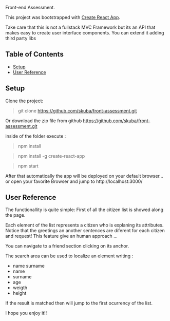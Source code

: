 Front-end Assessment.

This project was bootstrapped with [Create React App](https://github.com/facebookincubator/create-react-app).

Take care that this is not a fullstack MVC Framework but its an API
that makes easy to create user interface components. You can extend it adding third party libs


## Table of Contents

- [Setup](#Setup)
- [User Reference](#user-reference)

## Setup

Clone the project:
> git clone https://github.com/skuba/front-assessment.git 

Or download the zip file from github  https://github.com/skuba/front-assessment.git 

inside of the folder execute : 
>  npm install

>  npm install -g create-react-app

>  npm start 

After that automatically  the app will be  deployed on your default browser...
or open your favorite Browser and jump to http://localhost:3000/


## User Reference

The functionallity is quite simple:
First of all the citizen list is showed along the page.

Each element of the list represents a citizen who is explaning its attributes. Notice that the greetings an another sentences are diferent for each citizen and request! This feature give an human approach ... 

You can navigate to a friend section clicking on its anchor.

The search area can be used to localize an element writing : 
- name surname
- name
- surname
- age
- weigth
- height

If the result is matched then will jump to the first ocurrency of the list.


I hope you enjoy it!!


